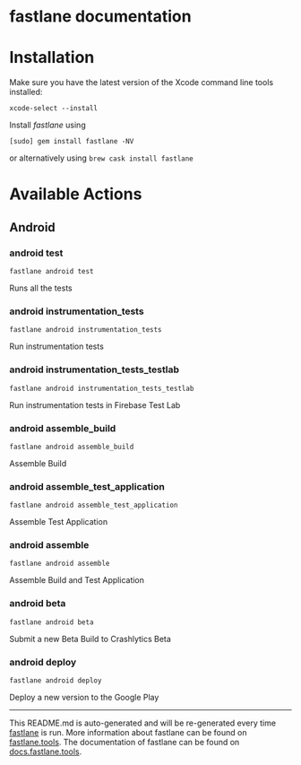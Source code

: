 fastlane documentation
================
# Installation

Make sure you have the latest version of the Xcode command line tools installed:

```
xcode-select --install
```

Install _fastlane_ using
```
[sudo] gem install fastlane -NV
```
or alternatively using `brew cask install fastlane`

# Available Actions
## Android
### android test
```
fastlane android test
```
Runs all the tests
### android instrumentation_tests
```
fastlane android instrumentation_tests
```
Run instrumentation tests
### android instrumentation_tests_testlab
```
fastlane android instrumentation_tests_testlab
```
Run instrumentation tests in Firebase Test Lab
### android assemble_build
```
fastlane android assemble_build
```
Assemble Build
### android assemble_test_application
```
fastlane android assemble_test_application
```
Assemble Test Application
### android assemble
```
fastlane android assemble
```
Assemble Build and Test Application
### android beta
```
fastlane android beta
```
Submit a new Beta Build to Crashlytics Beta
### android deploy
```
fastlane android deploy
```
Deploy a new version to the Google Play

----

This README.md is auto-generated and will be re-generated every time [fastlane](https://fastlane.tools) is run.
More information about fastlane can be found on [fastlane.tools](https://fastlane.tools).
The documentation of fastlane can be found on [docs.fastlane.tools](https://docs.fastlane.tools).
